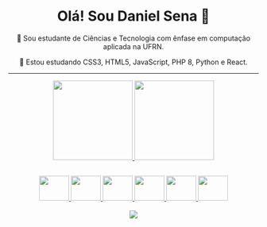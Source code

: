 <div align="center">
  <h1>Olá! Sou Daniel Sena 👋</h1>
  <p>🔭 Sou estudante de Ciências e Tecnologia com ênfase em computação aplicada na UFRN.</p>
  <p>🌱 Estou estudando CSS3, HTML5, JavaScript, PHP 8, Python e React.</p>
</div>
<hr>
<div align="center">
  <a href = "https://github.com/Daniel-sena-dev">
  <img height="160em" src="https://github-readme-stats-sigma-five.vercel.app/api?username=Daniel-sena-dev&show_icons=true&theme=dark&include_all_commits=true&count_private=true"/>
  <img height="160em" src="https://github-readme-stats-sigma-five.vercel.app/api/top-langs/?username=Daniel-sena-dev&layout=compact&langs_count=7&theme=dark"/>
</div>

##
<div align="center">
  <a href = "https://github.com/Daniel-sena-dev">
  <img height="50" width="60" src="https://cdn.jsdelivr.net/gh/devicons/devicon/icons/css3/css3-original.svg" />
  <img height="50" width="60" src="https://cdn.jsdelivr.net/gh/devicons/devicon/icons/html5/html5-original.svg" />
  <img height="50" width="60" src="https://cdn.jsdelivr.net/gh/devicons/devicon/icons/javascript/javascript-original.svg" />
  <img height="50" width="60" src="https://cdn.jsdelivr.net/gh/devicons/devicon/icons/php/php-original.svg" />
  <img height="50" width="60" src="https://cdn.jsdelivr.net/gh/devicons/devicon/icons/python/python-original.svg" />
  <img height="50" width="60" src="https://cdn.jsdelivr.net/gh/devicons/devicon/icons/react/react-original.svg" />
</div>        
<div align="center">
  <br>
  <img src="http://github-readme-streak-stats.herokuapp.com?user=Daniel-sena-dev&theme=dark&hide_border=true&background=DD272700" />
</div>
